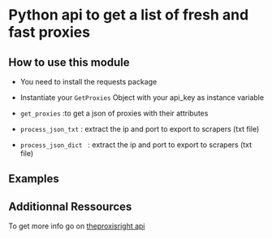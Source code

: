 # Python api to get a list of fresh and fast proxies 

## How to use this module 

 * You need to install the requests package

 * Instantiate your `GetProxies` Object with your api_key as instance variable 

 * `get_proxies` :to get a json of proxies with their attributes 

 * `process_json_txt` : extract the ip and port to export to scrapers (txt file)

 * `process_json_dict ` : extract the ip and port to export to scrapers (txt file)


## Examples 
	

## Additionnal Ressources 

To get more info go on [theproxisright api](https://theproxisright.com/help)